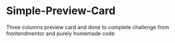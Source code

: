 # Simple-Preview-Card
Three columns preview card and done to complete challenge from frontendmentor and purely homemade code
